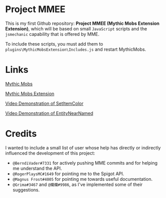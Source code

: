 # Project MMEE
This is my first Github repository: **Project MMEE (Mythic Mobs Extension Extension)**, which will be based on small `JavaScript` scripts and the `jsmechanic` capability that is offered by MME.

To include these scripts, you must add them to `plugins\MythicMobsExtension\Includes.js` and restart MythicMobs.

# Links
[Mythic Mobs](http://www.mythicmobs.net/manual/doku.php)

[Mythic Mobs Extension](https://www.spigotmc.org/resources/mythicmobsextension.51884/)

[Video Demonstration of SetItemColor](https://youtu.be/O-tK3leoF08)

[Video Demonstration of EntityNearNamed](https://youtu.be/3lLT0CDCh9o)

# Credits
I wanted to include a small list of user whose help has directly or indirectly influenced the development of this project:
- `@BerndiVader#7331` for actively pushing MME commits and for helping me understand the API.
- `@RogerPlaysMC#1649` for pointing me to the Spigot API.
- `@Magnus Frost#4005` for pointing me towards useful documentation.
- `@Grima#3467` and `@爛爛#9986`, as I've implemented some of their suggestions.
